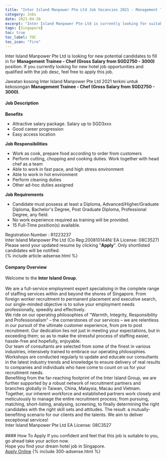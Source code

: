 ```yaml
---
title: "Inter Island Manpower Pte Ltd Job Vacancies 2021 - Management Trainee - Chef (Gross Salary from SGD2750 - 3000)" 
category: Jobs 
date: 2021-04-30 
excerpt: "Inter Island Manpower Pte Ltd is currently looking for suitable person to fill in the Management Trainee - Chef (Gross Salary from SGD2750 - 3000) which positioned at Singapore" 
tags: [Singapore] 
toc: true 
toc_label: TOC 
toc_icon: "fire" 
--- 
```


<p>Inter Island Manpower Pte Ltd is looking for new potential candidates to fill in for <b>Management Trainee - Chef (Gross Salary from SGD2750 - 3000)</b> position. If you currently looking for new hotel job opportunities and qualified with the job desc, feel free to apply this job.
</p>Jawatan kosong Inter Island Manpower Pte Ltd 2021 terkini untuk kekosongan <b>Management Trainee - Chef (Gross Salary from SGD2750 - 3000)</b>. 
<div><div><h4>Job Description</h4></div><div><div><span><div><div><b>Benefits</b></div><ul><li>Attractive salary package. Salary up to SGD3xxx</li><li>Good career progression</li><li>Easy access location</li></ul><div><strong>Job Responsibilities</strong></div><ul><li>Work as cook, prepare food according to order from customers</li><li>Perform cutting, chopping and cooking duties. Work together with head chef as a team</li><li>Able to work in fast pace, and high stress environment</li><li>Able to work in hot environment</li><li>Perform cleaning duties</li><li>Other ad-hoc duties assigned</li></ul><div><strong>Job Requirements</strong></div><ul><li>Candidate must possess at least a Diploma, Advanced/Higher/Graduate Diploma, Bachelor's Degree, Post Graduate Diploma, Professional Degree, any field.</li><li>No work experience required as training will be provided.</li><li>15 Full-Time position(s) available.</li></ul><div>Registration Number : R1223237<br>Inter Island Manpower Pte Ltd (Co Reg:200810144N/ EA License: 08C3527)</div><div>Please send your updated resume by clicking "<strong>Apply</strong>". Only shortlisted candidates will be notified.</div></div></span></div></div></div> 
{% include article-adsense.html %} 
<div><div><h4>Company Overview</h4></div><div><div><span><div><div>
	Welcome to the <strong>Inter Island Group</strong>.</div>
<div>
<br>
	We are a full-service employment expert specialising in the complete range of staffing services within and beyond the shores of Singapore. From foreign worker recruitment to permanent placement and executive search, our single-minded objective is to solve your employment needs professionally, speedily and effectively.</div>
<div>
	We ride on our operating philosophies of &#8220;Warmth, Integrity, Responsibility and Professionalism&#8221; &#8211; the cornerstones of our services &#8211; we are relentless in our pursuit of the ultimate customer experience, from pre to post recruitment. Our dedication lies not just in meeting your expectations, but in exceeding them; so as to make the stressful process of staffing easier, hassle-free and hopefully, enjoyable.</div>
<div>
	Our team of consultants are selected from some of the finest in various industries, intensively trained to embrace our operating philosophies. Workshops are conducted regularly to update and educate our consultants in the latest industry trends and knowledge to ensure delivery of real results to companies and individuals who have come to count on us for your recruitment needs.</div>
<div>
	Benefiting from the far-reaching footprint of the Inter Island Group, we are further supported by a robust network of recruitment partners and branches globally in Taiwan, China, Malaysia, Macau and Vietnam.</div>
<div>
	Together, our inherent workforce and established partners work closely and meticulously to manage the entire recruitment process; from pursuing, matching, short-listing, analysing, screening, to finally determining the right candidates with the right skill sets and attitudes. The result: a mutually-benefiting scenario for our clients and the talents. We aim to deliver exceptional services!</div>
<div>
	Inter Island Manpower Pte Ltd EA License: 08C3527<br>
	&#160;</div></div></span></div></div></div> 
#### How To Apply 
If you confident and feel that this job is suitable to you, go ahead take your action now. <br/> 
Hope you find your dream hotel job in Singapore. <br/> 
<a href="https://www.jobstreet.com.my/en/job/management-trainee-chef-gross-salary-from-sgd2750-3000-8503636/origin/sg?jobId=jobstreet-sg-job-8503636" class="btn btn--info" target="_blank" rel="nofollow noopenner">Apply Online</a> 
{% include 300-adsense.html %} 